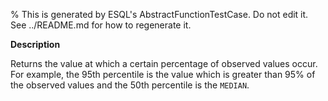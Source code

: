 % This is generated by ESQL's AbstractFunctionTestCase. Do not edit it. See ../README.md for how to regenerate it.

**Description**

Returns the value at which a certain percentage of observed values occur. For example, the 95th percentile is the value which is greater than 95% of the observed values and the 50th percentile is the `MEDIAN`.

